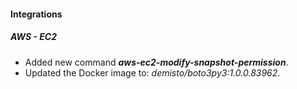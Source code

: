 
#### Integrations

##### AWS - EC2

- Added new command ***aws-ec2-modify-snapshot-permission***.
- Updated the Docker image to: *demisto/boto3py3:1.0.0.83962*.
